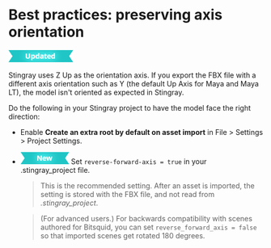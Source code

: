 # Best practices: preserving axis orientation

![UPDATED](../../images/updated.png)

Stingray uses Z Up as the orientation axis. If you export the FBX file with a different axis orientation such as Y (the default Up Axis for Maya and Maya LT), the model isn't oriented as expected in Stingray.

Do the following in your Stingray project to have the model face the right direction:

* Enable **Create an extra root by default on asset import** in File > Settings > Project Settings.
* [![NEW](../../images/new.png "What else is new in v1.6?")](../../release_notes/readme_1.6.html) Set `reverse-forward-axis = true`  in your .stingray_project file.

  >This is the recommended setting. After an asset is imported, the setting is stored with the FBX file, and not read from *.stingray_project*.

  >(For advanced users.) For backwards compatibility with scenes authored for Bitsquid, you can set `reverse_forward_axis = false` so that imported scenes get rotated 180 degrees.
